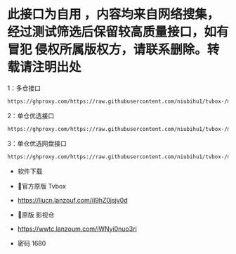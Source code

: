 # 此接口为自用 ，内容均来自网络搜集，经过测试筛选后保留较高质量接口，如有冒犯 侵权所属版权方，请联系删除。转载请注明出处

1：多仓接口
````bash
https://ghproxy.com/https://raw.githubusercontent.com/niubihu1/tvbox-/main/tv8.json
````

2：单仓优选接口
````bash
https://ghproxy.com/https://raw.githubusercontent.com/niubihu1/tvbox-/main/1.json
````

3：单仓优选网盘接口
````bash
https://ghproxy.com/https://raw.githubusercontent.com/niubihu1/tvbox-/main/2.json
````

-  软件下载
- 🔰官方原版 Tvbox
- https://liucn.lanzouf.com/iI9hZ0jsjv0d

- 🔰原版 影视仓 
- https://wwtc.lanzoum.com/iWNyi0nuo3ri
- 密码 1680
